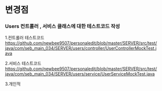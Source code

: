 # 변경점

### Users 컨트롤러 , 서비스 클래스에 대한 테스트코드 작성
1.컨트롤러 테스트코드 <https://github.com/newbee9507/personaledit/blob/master/SERVER/src/test/java/com/seb_main_034/SERVER/users/controller/UserControllerMockTest.java>

2.서비스 테스트코드 <https://github.com/newbee9507/personaledit/blob/master/SERVER/src/test/java/com/seb_main_034/SERVER/users/service/UserServiceMockTest.java>

3.개인적
